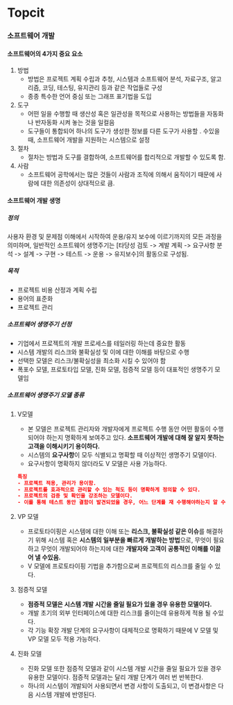 # Topcit 
### 소프트웨어 개발

#### 소프트웨어의 4가지 중요 요소
1. 방법
    - 방법은 프로젝트 계획 수립과 추청, 시스템과 소프트웨어 분석, 자료구조, 알고리즘, 코딩, 테스팅, 유지관리 등과 같은 작업들로 구성
    - 종종 특수한 언어 중심 또는 그래프 표기법을 도입
2. 도구
    - 어떤 일을 수행할 때 생산성 혹은 일관성을 목적으로 사용하는 방법들을 자동화나 반자동화 시켜 놓는 것을 일컬음
    - 도구들이 통합되어 하나의 도구가 생성한 정보를 다른 도구가 사용할 . 수있을 때, 소프트웨어 개발을 지원하는 시스템으로 설정
3. 절차
    - 절차는 방법과 도구를 결합하여, 소프트웨어를 합리적으로 개발할 수 있도록 함.
4. 사람
    - 소프트웨어 공학에서는 많은 것들이 사람과 조직에 의해서 움직이기 때문에 사람에 대한 의존성이 상대적으로 큼.
    


#### 소프트웨어 개발 생명
##### 정의
사용자 환경 및 문제점 이해에서 시작하여 운용/유지 보수에 이르기까지의 모든 과정을 의미하며, 일반적인 소프트웨어 생명주기는 
[타당성 검토 -> 계발 계획 -> 요구사항 분석 -> 설계 -> 구현 -> 테스트 -> 운용 -> 유지보수]의 활동으로 구성됨.


##### 목적
- 프로젝트 비용 산정과 계획 수립
- 용어의 표준화
- 프로젝트 관리

##### 소프트웨어 생명주기 선정
- 기업에서 프로젝트의 개발 프로세스를 테일러링 하는데 중요한 활동
- 시스템 개발의 리스크와 불확실성 및 이에 대한 이해를 바탕으로 수행
- 선택한 모델은 리스크/불확실성을 최소화 시킬 수 있어야 함
- 폭포수 모델, 프로토타입 모델, 진화 모델, 점증적 모델 등이 대표적인 생명주기 모델임

##### 소프트웨어 생명주기 모델 종류
1. V모델
    - 본 모델은 프로젝트 관리자와 개발자에게 프로젝트 수행 동안 어떤 활동이 수행되어야 하는지 명확하게 보여주고 있다. **소프트웨어 개발에 대해 잘 알지 못하는 고객을 이해시키기 용이하다.**
    - 시스템의 **요구사항**이 모두 식별되고 명확할 때 이상적인 생명주기 모델이다.
    - 요구사항이 명확하지 않더라도 V 모델은 사용 가능하다.
    
    ```json
    특징
    - 프로젝트 적용, 관리가 용이함.
    - 프로젝트를 효과적으로 관리할 수 있는 척도 등이 명확하게 정의할 수 있다.
    - 프로젝트의 검증 및 확인을 강조하는 모델이다.
    - 이를 통해 테스트 동안 결함이 발견되었을 경우, 어느 단계를 재 수행해야하는지 알 수 있다. 
    ```
    
2. VP 모델
    - 프로토타이핑은 시스템에 대한 이해 또는 **리스크, 불확실성 같은 이슈**를 해결하기 위해 시스템 혹은 **시스템의 일부분을 빠르게 개발하는 방법**으로, 무엇이 필요하고 무엇이 개발되어야 하는지에 대한 **개발자와 고객이 공통적인 이해를 이끌어 낼 수있음.**
    - V 모델에 프로토타이핑 기법을 추가함으로써 프로젝트의 리스크를 줄일 수 있다.

3. 점증적 모델
    - **점증적 모델은 시스템 개발 시간을 줄일 필요가 있을 경우 유용한 모델이다.**
    - 개발 초기의 외부 인터페이스에 대한 리스크를 줄이는데 유용하게 적용 될 수있다.
    - 각 기능 확장 개발 단계의 요구사항이 대체적으로 명확하기 때문에 V 모델 및 VP 모델 모두 적용 가능하다.

4. 진화 모델
    - 진화 모델 또한 점증적 모델과 같이 시스템 개발 시간을 줄일 필요가 있을 경우 유용한 모델이다. 점증적 모델과는 달리 개발 단계가 여러 번 반복한다.
    - 하나의 시스템이 개발되어 사용되면서 변경 사항이 도출되고, 이 변경사항은 다음 시스템 개발에 반영된다.
    
